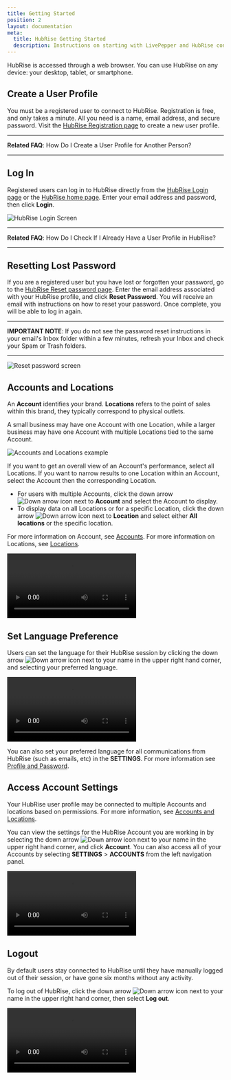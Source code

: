 ```yaml
---
title: Getting Started
position: 2
layout: documentation
meta:
  title: HubRise Getting Started
  description: Instructions on starting with LivePepper and HubRise connection.
---
```


HubRise is accessed through a web browser. You can use HubRise on any device: your desktop, tablet, or smartphone.

## Create a User Profile

You must be a registered user to connect to HubRise. Registration is free, and only takes a minute. All you need is a name, email address, and secure password. Visit the [HubRise Registration page](https://manager.hubrise.com/signup) to create a new user profile.

---

**Related FAQ**: <Link to="/docs/faqs/create-a-user-profile-for-another-person/">How Do I Create a User Profile for Another Person?</Link>

---

## Log In

Registered users can log in to HubRise directly from the [HubRise Login page](https://manager.hubrise.com/login) or the [HubRise home page](https://www.hubrise.com). Enter your email address and password, then click **Login**.

![HubRise Login Screen](../images/001-en-hubrise-login.png)

---

**Related FAQ**: <Link to="/docs/faqs/check-if-i-already-have-a-user-profile-in-hubrise/">How Do I Check If I Already Have a User Profile in HubRise?</Link>

---

## Resetting Lost Password

If you are a registered user but you have lost or forgotten your password, go to the [HubRise Reset password page](https://manager.hubrise.com/reset_password/new). Enter the email address associated with your HubRise profile, and click **Reset Password**. You will receive an email with instructions on how to reset your password. Once complete, you will be able to log in again.

---

**IMPORTANT NOTE**: If you do not see the password reset instructions in your email's Inbox folder within a few minutes, refresh your Inbox and check your Spam or Trash folders.

---

![Reset password screen](../images/002-en-reset-password.png)

## Accounts and Locations

An **Account** identifies your brand. **Locations** refers to the point of sales within this brand, they typically correspond to physical outlets.

A small business may have one Account with one Location, while a larger business may have one Account with multiple Locations tied to the same Account.

![Accounts and Locations example](../images/046-en-2x-accounts-locations.png)

If you want to get an overall view of an Account's performance, select all Locations. If you want to narrow results to one Location within an Account, select the Account then the corresponding Location.

- For users with multiple Accounts, click the down arrow <InlineImage width="28" height="21">![Down arrow icon](../images/063-arrow.jpg)</InlineImage> next to **Account** and select the Account to display.
- To display data on all Locations or for a specific Location, click the down arrow <InlineImage width="28" height="21">![Down arrow icon](../images/063-arrow.jpg)</InlineImage> next to **Location** and select either **All locations** or the specific location.

For more information on Account, see [Accounts](/docs/account/). For more information on Locations, see [Locations](/docs/locations/).

<video controls title="Display account from Dashboard">
  <source src="../images/008-en-access-account-from-dashboard.webm" type="video/webm"/>
</video>

## Set Language Preference

Users can set the language for their HubRise session by clicking the down arrow <InlineImage width="28" height="21">![Down arrow icon](../images/063-arrow.jpg)</InlineImage> next to your name in the upper right hand corner, and selecting your preferred language.

<video controls title="Change language from Dashboard">
  <source src="../images/007-en-change-language-from-dashboard.webm" type="video/webm"/>
</video>

You can also set your preferred language for all communications from HubRise (such as emails, etc) in the **SETTINGS**. For more information see [Profile and Password](/docs/profile-password).

## Access Account Settings

Your HubRise user profile may be connected to multiple Accounts and locations based on permissions. For more information, see [Accounts and Locations](/docs/getting-started/#accounts-and-locations).

You can view the settings for the HubRise Account you are working in by selecting the down arrow <InlineImage width="28" height="21">![Down arrow icon](../images/063-arrow.jpg)</InlineImage> next to your name in the upper right hand corner, and click **Account**. You can also access all of your Accounts by selecting **SETTINGS** > **ACCOUNTS** from the left navigation panel.

<video controls title="Access user profile from Dashboard">
  <source src="../images/049-en-access-account-from-dashboard.webm" type="video/webm"/>
</video>

## Logout

By default users stay connected to HubRise until they have manually logged out of their session, or have gone six months without any activity.

To log out of HubRise, click the down arrow <InlineImage width="28" height="21">![Down arrow icon](../images/063-arrow.jpg)</InlineImage> next to your name in the upper right hand corner, then select **Log out**.

<video controls title="HubRise Logout example">
  <source src="../images/009-en-hubrise-logout.webm" type="video/webm"/>
</video>
